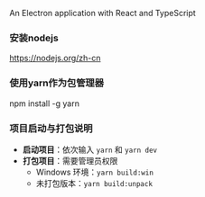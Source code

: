 An Electron application with React and TypeScript

### 安装nodejs
https://nodejs.org/zh-cn

### 使用yarn作为包管理器
npm install -g yarn

### 项目启动与打包说明
- **启动项目**：依次输入 `yarn` 和 `yarn dev`
- **打包项目**：需要管理员权限
  - Windows 环境：`yarn build:win`
  - 未打包版本：`yarn build:unpack`


